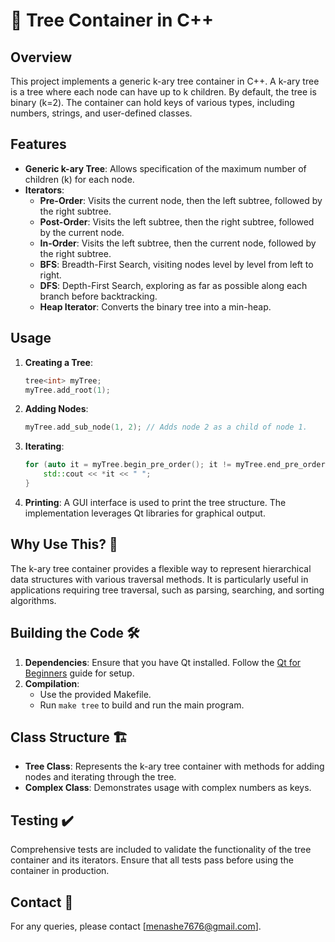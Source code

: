 # 🌳 Tree Container in C++

## Overview
This project implements a generic k-ary tree container in C++. A k-ary tree is a tree where each node can have up to k children. By default, the tree is binary (k=2). The container can hold keys of various types, including numbers, strings, and user-defined classes.

## Features
- **Generic k-ary Tree**: Allows specification of the maximum number of children (k) for each node.
- **Iterators**:
  - **Pre-Order**: Visits the current node, then the left subtree, followed by the right subtree.
  - **Post-Order**: Visits the left subtree, then the right subtree, followed by the current node.
  - **In-Order**: Visits the left subtree, then the current node, followed by the right subtree.
  - **BFS**: Breadth-First Search, visiting nodes level by level from left to right.
  - **DFS**: Depth-First Search, exploring as far as possible along each branch before backtracking.
  - **Heap Iterator**: Converts the binary tree into a min-heap.

## Usage
1. **Creating a Tree**:
   ```cpp
   tree<int> myTree;
   myTree.add_root(1);
   ```

2. **Adding Nodes**:
   ```cpp
   myTree.add_sub_node(1, 2); // Adds node 2 as a child of node 1.
   ```

3. **Iterating**:
   ```cpp
   for (auto it = myTree.begin_pre_order(); it != myTree.end_pre_order(); ++it) {
       std::cout << *it << " ";
   }
   ```

4. **Printing**:
   A GUI interface is used to print the tree structure. The implementation leverages Qt libraries for graphical output.

## Why Use This? 🌟
The k-ary tree container provides a flexible way to represent hierarchical data structures with various traversal methods. It is particularly useful in applications requiring tree traversal, such as parsing, searching, and sorting algorithms.

## Building the Code 🛠️
1. **Dependencies**: Ensure that you have Qt installed. Follow the [Qt for Beginners](https://wiki.qt.io/Qt_for_Beginners) guide for setup.
2. **Compilation**:
   - Use the provided Makefile.
   - Run `make tree` to build and run the main program.

## Class Structure 🏗️
- **Tree Class**: Represents the k-ary tree container with methods for adding nodes and iterating through the tree.
- **Complex Class**: Demonstrates usage with complex numbers as keys.

## Testing ✔️
Comprehensive tests are included to validate the functionality of the tree container and its iterators. Ensure that all tests pass before using the container in production.

## Contact 📧
For any queries, please contact [menashe7676@gmail.com].